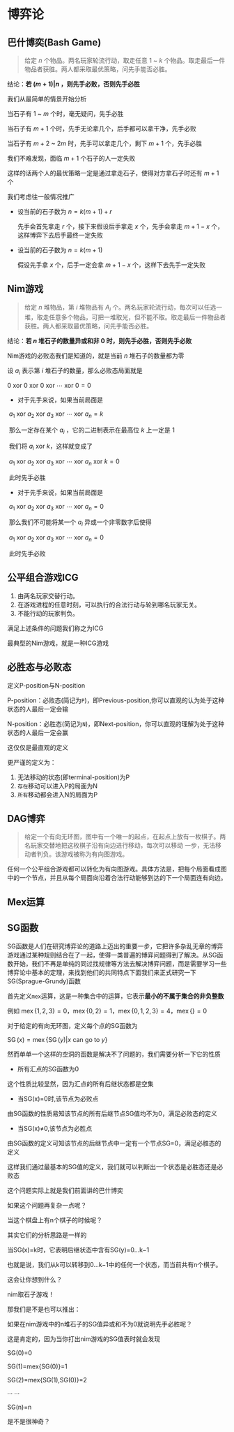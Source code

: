 # 博弈论

## 巴什博奕(Bash Game)

> 给定 $n$ 个物品。两名玩家轮流行动，取走任意 $1$ ~ $k$ 个物品。取走最后一件物品者获胜。两人都采取最优策略，问先手能否必胜。

结论：**若 $(m+1)|n$ ，则先手必败，否则先手必胜**

我们从最简单的情景开始分析

当石子有 $1$ ~ $m$ 个时，毫无疑问，先手必胜

当石子有 $m+1$ 个时，先手无论拿几个，后手都可以拿干净，先手必败

当石子有 $m+2$ ~ $2m$ 时，先手可以拿走几个，剩下 $m+1$ 个，先手必胜

我们不难发现，面临 $m+1$ 个石子的人一定失败

这样的话两个人的最优策略一定是通过拿走石子，使得对方拿石子时还有 $m+1$ 个

我们考虑往一般情况推广

- 设当前的石子数为 $n=k(m+1)+r$

  先手会首先拿走 $r$ 个，接下来假设后手拿走 $x$ 个，先手会拿走 $m+1−x$ 个，这样博弈下去后手最终一定失败

- 设当前的石子数为 $n=k(m+1)$

  假设先手拿 $x$ 个，后手一定会拿 $m+1−x$ 个，这样下去先手一定失败

## Nim游戏

> 给定 $n$ 堆物品，第 $i$ 堆物品有 $A_i$ 个。两名玩家轮流行动，每次可以任选一堆，取走任意多个物品，可把一堆取光，但不能不取。取走最后一件物品者获胜。两人都采取最优策略，问先手能否必胜。

结论：**若 $n$ 堆石子的数量异或和非 $0$ 时，则先手必胜，否则先手必败**

Nim游戏的必败态我们是知道的，就是当前 $n$ 堆石子的数量都为零

设 $a_i$ 表示第 $i$ 堆石子的数量，那么必败态局面就是

$0\ \mathrm{xor}\ 0\ \mathrm{xor}\ 0\ \mathrm{xor}\ ⋯\ \mathrm{xor}\ 0=0$

- 对于先手来说，如果当前局面是

​	$a_1\ \mathrm{xor}\ a_2\ \mathrm{xor}\ a_3\ \mathrm{xor}\ ⋯\ \mathrm{xor}\ a_n=k$

​	那么一定存在某个 $a_i$ ，它的二进制表示在最高位 $k$ 上一定是 $1$

​	我们将 $a_i\ \mathrm{xor}\ k$，这样就变成了

​	$a_1\ \mathrm{xor}\ a_2\ \mathrm{xor}\ a_3\ \mathrm{xor}\ ⋯\ \mathrm{xor}\ a_n\ \mathrm{xor}\ k=0$

​	此时先手必胜

- 对于先手来说，如果当前局面是

​	$a_1\ \mathrm{xor}\ a_2\ \mathrm{xor}\ a_3\ \mathrm{xor}\ ⋯\ \mathrm{xor}\ a_n=0$

​	那么我们不可能将某一个 $a_i$ 异或一个非零数字后使得

​	$a_1\ \mathrm{xor}\ a_2\ \mathrm{xor}\ a_3\ \mathrm{xor}\ ⋯\ \mathrm{xor}\ a_n=0$

​	此时先手必败

## 公平组合游戏ICG

1. 由两名玩家交替行动。
2. 在游戏进程的任意时刻，可以执行的合法行动与轮到哪名玩家无关。
3. 不能行动的玩家判负。

满足上述条件的问题我们称之为ICG

最典型的Nim游戏，就是一种ICG游戏

## 必胜态与必败态

定义P-position与N-position

P-position：必败态(简记为`P`)，即Previous-position,你可以直观的认为处于这种状态的人最后一定会输

N-position：必胜态(简记为`N`)，即Next-position，你可以直观的理解为处于这种状态的人最后一定会赢

这仅仅是最直观的定义

更严谨的定义为：

1. 无法移动的状态(即terminal-position)为P
2. `存在`移动可以进入P的局面为N
3. `所有`移动都会进入N的局面为P

## DAG博弈

> 给定一个有向无环图，图中有一个唯一的起点，在起点上放有一枚棋子。两名玩家交替地把这枚棋子沿有向边进行移动，每次可以移动
> 一步，无法移动者判负。该游戏被称为有向图游戏。

任何一个公平组合游戏都可以转化为有向图游戏。具体方法是，把每个局面看成图中的一个节点，并且从每个局面向沿着合法行动能够到达的下一个局面连有向边。

## Mex运算



## SG函数



SG函数是人们在研究博弈论的道路上迈出的重要一步，它把许多杂乱无章的博弈游戏通过某种规则结合在了一起，使得一类普遍的博弈问题得到了解决。从SG函数开始，我们不再是单纯的同过找规律等方法去解决博弈问题，而是需要学习一些博弈论中基本的定理，来找到他们的共同特点下面我们来正式研究一下SG(Sprague-Grundy)函数

首先定义`mex`运算，这是一种集合中的运算，它表示**最小的不属于集合的非负整数**

例如 $\operatorname{mex}\{1,2,3\}=0$，$\operatorname{mex}\{0,2\}=1$，$\operatorname{mex}\{0,1,2,3\}=4$，$\operatorname{mex}\{\}=0$

对于给定的有向无环图，定义每个点的SG函数为

$\operatorname{SG}(x)=\operatorname{mex}\{\operatorname{SG}(y)|x\ \mathrm{can\ go\ to}\ y\}$

然而单单一个这样的空洞的函数是解决不了问题的，我们需要分析一下它的性质

- 所有汇点的SG函数为0

这个性质比较显然，因为汇点的所有后继状态都是空集

- 当SG(x)=0时,该节点为必败点

由SG函数的性质易知该节点的所有后继节点SG值均不为0，满足必败态的定义

- 当SG(x)≠0,该节点为必胜点

由SG函数的定义可知该节点的后继节点中一定有一个节点SG=0，满足必胜态的定义

这样我们通过最基本的SG值的定义，我们就可以判断出一个状态是必胜态还是必败态

这个问题实际上就是我们前面讲的巴什博奕

如果这个问题再复杂一点呢？

当这个棋盘上有n个棋子的时候呢？

其实它们的分析思路是一样的

当SG(x)=k时，它表明后继状态中含有SG(y)=0…k−1

也就是说，我们从k可以转移到0…k−1中的任何一个状态，而当前共有n个棋子。

这会让你想到什么？

nim取石子游戏！

那我们是不是也可以推出：

如果在nim游戏中的n堆石子的SG值异或和不为0就说明先手必胜呢？

这是肯定的，因为当你打出nim游戏的SG值表时就会发现

SG(0)=0

SG(1)=mex{SG(0)}=1

SG(2)=mex{SG(1),SG(0)}=2

··· ···

SG(n)=n

是不是很神奇？
